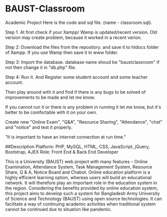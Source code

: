 # BAUST-Classroom
Academic Project
Here is the code and sql file. (name - classroom.sql). 

Step 1. At first check if your Xampp/ Wamp is updated/recent version. Old version may create problem, 
because it worked in a recent verion.

Step 2: Download the files from the repository. and save it to htdocs folder of Xampp. If you use Wamp 
then save it in www folder.

Step 3: Import the database. database name shoud be "baustclassroom" if not then change it in "db.php" file.

Step 4: Run it. And Register some student account and some teacher account.

Then play around with it and find if there is any bugs to be solved of improvements to be made and let me know.

If you cannot run it or there is any problem in running it let me know, but it's better to be comfortable with 
it on your own.  

Create new "Online Exam", "Q&A", "Resource Sharing", "Attendance", "chat" and "notice" and test it properly.

"It is important to have an internet connection at run time."

##Description
Platform: PHP, MySQL, HTML, CSS, JavaScript, jQuery, Bootstrap, AJEX
Role: Front End & Back End Developer

This is a University (BAUST) web project with many features – Online Examination, Attendance System, Task Management System, Resource Share, Q & A, Notice Board and Chabot. Online education platform is a highly efficient learning option, whereas users will build an educational network. It will therefore play an important role in the education system in the region.
Considering the benefits provided by online education system, this project aims to develop such a system for Bangladesh Army University of Science and Technology (BAUST) using open source technologies.
It can facilitate a way of continuing academic activities when traditional system cannot be continued due to situation like pandemic.
